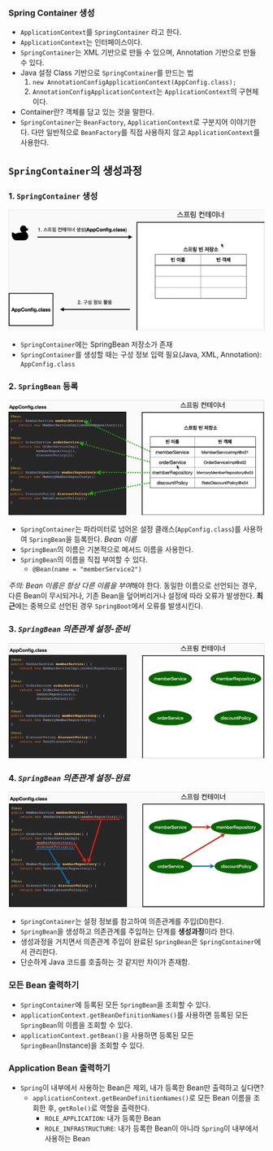 ### Spring Container 생성

- `ApplicationContext`를 `SpringContainer` 라고 한다.
- `ApplicationContext`는 인터페이스이다.
- `SpringContainer`는 XML 기반으로 만들 수 있으며, Annotation 기반으로 만들 수 있다.
- Java 설정 Class 기반으로 `SpringContainer`를 만드는 법
    1. `new AnnotationConfigApplicationContext(AppConfig.class);`
    2. `AnnotationConfigApplicationContext`는 `ApplicationContext`의 구현체이다.
- Container란? 객체를 담고 있는 것을 말한다.
- `SpringContainer`는 `BeanFactory`, `ApplicationContext`로 구분지어 이야기한다. 다만 일반적으로 `BeanFactory`를 직접 사용하지
  않고 `ApplicationContext`를 사용한다.

## `SpringContainer`의 생성과정

### 1. `SpringContainer` 생성
![img.png](img.png)
- `SpringContainer`에는 SpringBean 저장소가 존재
- `SpringContainer`를 생성할 때는 구성 정보 입력 필요(Java, XML, Annotation): `AppConfig.class`

### 2. `SpringBean` 등록
![img_1.png](img_1.png)
- `SpringContainer`는 파라미터로 넘어온 설정 클래스(`AppConfig.class`)를 사용하여 `SpringBean`을 등록한다.
*Bean 이름*
- `SpringBean`의 이름은 기본적으로 메서드 이름을 사용한다.
- `SpringBean`의 이름을 직접 부여할 수 있다.
  - `@Bean(name = "memberService2")`

*주의: Bean 이름은 항상 다른 이름을 부여*해야 한다.
동일한 이름으로 선언되는 경우, 다른 Bean이 무시되거나, 기존 Bean을 덮어버리거나 설정에 따라 오류가 발생한다.
**최근**에는 중복으로 선언된 경우 `SpringBoot`에서 오류를 발생시킨다.

### 3. *`SpringBean` 의존관계 설정-준비*
![img_2.png](img_2.png)

### 4. *`SpringBean` 의존관계 설정-완료*
![img_3.png](img_3.png)
- `SpringContainer`는 설정 정보를 참고하여 의존관계를 주입(DI)한다.
- `SpringBean`을 생성하고 의존관계를 주입하는 단계를 **생성과정**이라 한다.
- 생성과정을 거치면서 의존관계 주입이 완료된 `SpringBean`은 `SpringContainer`에서 관리한다.
- 단순하게 Java 코드를 호출하는 것 같지만 차이가 존재함.

### 모든 Bean 출력하기
- `SpringContainer`에 등록된 모든 `SpringBean`을 조회할 수 있다.
- `applicationContext.getBeanDefinitionNames()`를 사용하면 등록된 모든 `SpringBean`의 이름을 조회할 수 있다.
- `applicationContext.getBean()`을 사용하면 등록된 모든 `SpringBean`(Instance)을 조회할 수 있다.
### Application Bean 출력하기
- `Spring`이 내부에서 사용하는 Bean은 제외, 내가 등록한 Bean만 출력하고 싶다면?
  - `applicationContext.getBeanDefinitionNames()`로 모든 Bean 이름을 조회한 후, `getRole()`로 역할을 출력한다.
    - `ROLE_APPLICATION`: 내가 등록한 Bean
    - `ROLE_INFRASTRUCTURE`: 내가 등록한 Bean이 아니라 `Spring`이 내부에서 사용하는 Bean
